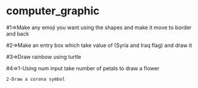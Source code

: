 # computer_graphic
#1=>Make any emoji you want using the shapes and make it move to border and back 


#2=>Make an entry box which take value of (Syria and Iraq flag) and draw it 


#3=>Draw rainbow using turtle 


#4=>1-Using num input take number of petals to draw a flower 

    2-Draw a corona symbol

